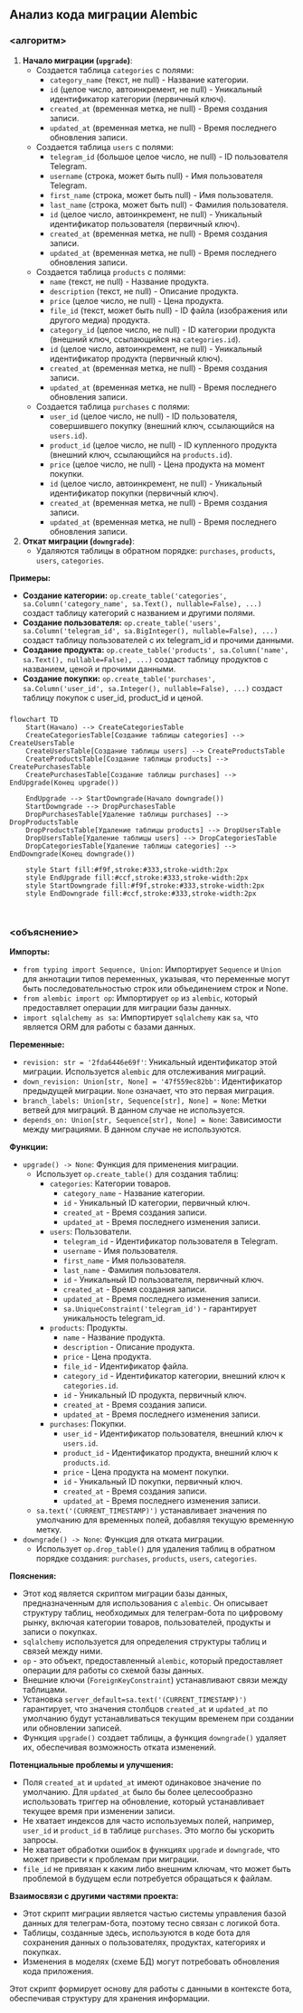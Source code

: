 ## Анализ кода миграции Alembic

### <алгоритм>

1.  **Начало миграции (`upgrade`)**:
    *   Создается таблица `categories` с полями:
        *   `category_name` (текст, не null) - Название категории.
        *   `id` (целое число, автоинкремент, не null) - Уникальный идентификатор категории (первичный ключ).
        *   `created_at` (временная метка, не null) - Время создания записи.
        *   `updated_at` (временная метка, не null) - Время последнего обновления записи.
    *   Создается таблица `users` с полями:
        *   `telegram_id` (большое целое число, не null) - ID пользователя Telegram.
        *   `username` (строка, может быть null) - Имя пользователя Telegram.
        *   `first_name` (строка, может быть null) - Имя пользователя.
        *   `last_name` (строка, может быть null) - Фамилия пользователя.
        *   `id` (целое число, автоинкремент, не null) - Уникальный идентификатор пользователя (первичный ключ).
        *   `created_at` (временная метка, не null) - Время создания записи.
        *   `updated_at` (временная метка, не null) - Время последнего обновления записи.
    *   Создается таблица `products` с полями:
        *   `name` (текст, не null) - Название продукта.
        *   `description` (текст, не null) - Описание продукта.
        *   `price` (целое число, не null) - Цена продукта.
        *   `file_id` (текст, может быть null) - ID файла (изображения или другого медиа) продукта.
        *   `category_id` (целое число, не null) - ID категории продукта (внешний ключ, ссылающийся на `categories.id`).
        *   `id` (целое число, автоинкремент, не null) - Уникальный идентификатор продукта (первичный ключ).
        *   `created_at` (временная метка, не null) - Время создания записи.
        *   `updated_at` (временная метка, не null) - Время последнего обновления записи.
    *   Создается таблица `purchases` с полями:
        *   `user_id` (целое число, не null) - ID пользователя, совершившего покупку (внешний ключ, ссылающийся на `users.id`).
        *   `product_id` (целое число, не null) - ID купленного продукта (внешний ключ, ссылающийся на `products.id`).
        *   `price` (целое число, не null) - Цена продукта на момент покупки.
        *   `id` (целое число, автоинкремент, не null) - Уникальный идентификатор покупки (первичный ключ).
        *   `created_at` (временная метка, не null) - Время создания записи.
        *   `updated_at` (временная метка, не null) - Время последнего обновления записи.
2.  **Откат миграции (`downgrade`)**:
    *   Удаляются таблицы в обратном порядке: `purchases`, `products`, `users`, `categories`.
    
**Примеры:**

*  **Создание категории:** `op.create_table('categories', sa.Column('category_name', sa.Text(), nullable=False), ...)` создаст таблицу категорий с названием и другими полями.
*  **Создание пользователя:** `op.create_table('users', sa.Column('telegram_id', sa.BigInteger(), nullable=False), ...)` создаст таблицу пользователей с их telegram_id и прочими данными.
*  **Создание продукта:** `op.create_table('products', sa.Column('name', sa.Text(), nullable=False), ...)` создаст таблицу продуктов с названием, ценой и прочими данными.
*  **Создание покупки:** `op.create_table('purchases', sa.Column('user_id', sa.Integer(), nullable=False), ...)` создаст таблицу покупок с user_id, product_id и ценой.

### <mermaid>

```mermaid
flowchart TD
    Start(Начало) --> CreateCategoriesTable
    CreateCategoriesTable[Создание таблицы categories] --> CreateUsersTable
    CreateUsersTable[Создание таблицы users] --> CreateProductsTable
    CreateProductsTable[Создание таблицы products] --> CreatePurchasesTable
    CreatePurchasesTable[Создание таблицы purchases] --> EndUpgrade(Конец upgrade())

    EndUpgrade --> StartDowngrade(Начало downgrade())
    StartDowngrade --> DropPurchasesTable
    DropPurchasesTable[Удаление таблицы purchases] --> DropProductsTable
    DropProductsTable[Удаление таблицы products] --> DropUsersTable
    DropUsersTable[Удаление таблицы users] --> DropCategoriesTable
    DropCategoriesTable[Удаление таблицы categories] --> EndDowngrade(Конец downgrade())
    
    style Start fill:#f9f,stroke:#333,stroke-width:2px
    style EndUpgrade fill:#ccf,stroke:#333,stroke-width:2px
    style StartDowngrade fill:#f9f,stroke:#333,stroke-width:2px
    style EndDowngrade fill:#ccf,stroke:#333,stroke-width:2px
    
    
```
### <объяснение>

**Импорты:**

*   `from typing import Sequence, Union`: Импортирует `Sequence` и `Union` для аннотации типов переменных, указывая, что переменные могут быть последовательностью строк или объединением строк и None.
*   `from alembic import op`: Импортирует `op` из `alembic`, который предоставляет операции для миграции базы данных.
*   `import sqlalchemy as sa`: Импортирует `sqlalchemy` как `sa`, что является ORM для работы с базами данных.

**Переменные:**

*   `revision: str = '2fda6446e69f'`: Уникальный идентификатор этой миграции. Используется `alembic` для отслеживания миграций.
*   `down_revision: Union[str, None] = '47f559ec82bb'`: Идентификатор предыдущей миграции. `None` означает, что это первая миграция.
*   `branch_labels: Union[str, Sequence[str], None] = None`: Метки ветвей для миграций. В данном случае не используется.
*   `depends_on: Union[str, Sequence[str], None] = None`: Зависимости между миграциями. В данном случае не используются.

**Функции:**

*   `upgrade() -> None`: Функция для применения миграции.
    *   Использует `op.create_table()` для создания таблиц:
        *   `categories`: Категории товаров.
            *   `category_name` - Название категории.
            *   `id` - Уникальный ID категории, первичный ключ.
            *   `created_at` - Время создания записи.
            *   `updated_at` - Время последнего изменения записи.
        *   `users`: Пользователи.
            *   `telegram_id` - Идентификатор пользователя в Telegram.
            *   `username` - Имя пользователя.
            *   `first_name` - Имя пользователя.
            *   `last_name` - Фамилия пользователя.
            *   `id` - Уникальный ID пользователя, первичный ключ.
            *   `created_at` - Время создания записи.
            *   `updated_at` - Время последнего изменения записи.
            *    `sa.UniqueConstraint('telegram_id')` -  гарантирует уникальность telegram_id.
        *   `products`: Продукты.
            *   `name` - Название продукта.
            *   `description` - Описание продукта.
            *   `price` - Цена продукта.
            *   `file_id` - Идентификатор файла.
            *   `category_id` - Идентификатор категории, внешний ключ к `categories.id`.
            *   `id` - Уникальный ID продукта, первичный ключ.
            *   `created_at` - Время создания записи.
            *   `updated_at` - Время последнего изменения записи.
        *   `purchases`: Покупки.
            *   `user_id` - Идентификатор пользователя, внешний ключ к `users.id`.
            *   `product_id` - Идентификатор продукта, внешний ключ к `products.id`.
            *   `price` - Цена продукта на момент покупки.
            *   `id` - Уникальный ID покупки, первичный ключ.
            *   `created_at` - Время создания записи.
            *   `updated_at` - Время последнего изменения записи.
    *   `sa.text('(CURRENT_TIMESTAMP)')` устанавливает значения по умолчанию для временных полей, добавляя текущую временную метку.
*   `downgrade() -> None`: Функция для отката миграции.
    *   Использует `op.drop_table()` для удаления таблиц в обратном порядке создания: `purchases`, `products`, `users`, `categories`.

**Пояснения:**
*   Этот код является скриптом миграции базы данных, предназначенным для использования с `alembic`. Он описывает структуру таблиц, необходимых для телеграм-бота по цифровому рынку, включая категории товаров, пользователей, продукты и записи о покупках.
*   `sqlalchemy` используется для определения структуры таблиц и связей между ними.
*   `op` - это объект, предоставленный `alembic`, который предоставляет операции для работы со схемой базы данных.
*   Внешние ключи (`ForeignKeyConstraint`) устанавливают связи между таблицами.
*   Установка `server_default=sa.text('(CURRENT_TIMESTAMP)')` гарантирует, что значения столбцов `created_at` и `updated_at` по умолчанию будут устанавливаться текущим временем при создании или обновлении записей.
*   Функция `upgrade()` создает таблицы, а функция `downgrade()` удаляет их, обеспечивая возможность отката изменений.

**Потенциальные проблемы и улучшения:**
*   Поля `created_at` и `updated_at` имеют одинаковое значение по умолчанию. Для `updated_at` было бы более целесообразно использовать триггер на обновление, который устанавливает текущее время при изменении записи.
*   Не хватает индексов для часто используемых полей, например, `user_id` и `product_id` в таблице `purchases`. Это могло бы ускорить запросы.
*   Не хватает обработки ошибок в функциях `upgrade` и `downgrade`, что может привести к проблемам при миграции.
*   `file_id` не привязан к каким либо внешним ключам, что может быть проблемой в будущем если потребуется обращаться к файлам.

**Взаимосвязи с другими частями проекта:**

*   Этот скрипт миграции является частью системы управления базой данных для телеграм-бота, поэтому тесно связан с логикой бота.
*   Таблицы, созданные здесь, используются в коде бота для сохранения данных о пользователях, продуктах, категориях и покупках.
*   Изменения в моделях (схеме БД) могут потребовать обновления кода приложения.

Этот скрипт формирует основу для работы с данными в контексте бота, обеспечивая структуру для хранения информации.